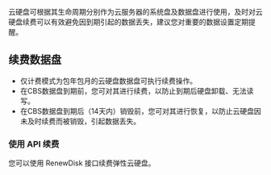 云硬盘可根据其生命周期分别作为云服务器的系统盘及数据盘进行使用，及时对云硬盘续费可以有效避免因到期引起的数据丢失，建议您对重要的数据设置定期提醒。


## 续费数据盘
- 仅计费模式为包年包月的云硬盘数据盘可执行续费操作。
- 在CBS数据盘到期前，您可对其进行续费，以防止到期后硬盘卸载、无法读写。
- 在CBS数据盘到期后（14天内）销毁前，您可对其进行恢复，以防止云硬盘因未及时续费而被销毁，引起数据丢失。

###  使用 API 续费
您可以使用 RenewDisk 接口续费弹性云硬盘。
